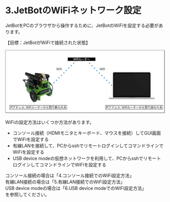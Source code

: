 # 3.JetBotのWiFiネットワーク設定

JetBotをPCのブラウザから操作するために、JetBotのWiFiを設定する必要があります。  

【目標：JetBotがWiFiで接続された状態】

![](./img/connection002.jpg)

WiFiの設定方法はいくつか方法があります。

*   コンソール接続（HDMIモニタとキーボード、マウスを接続）してGUI画面でWiFiを設定する
*   有線LANを接続して、PCからsshでリモートログインしてコマンドラインでWiFiを設定する
*   USB device modeの仮想ネットワークを利用して、PCからsshでリモートログインしてコマンドラインでWiFiを設定する

コンソール接続の場合は「4.コンソール接続でのWiFi設定方法」  
有線LAN接続の場合は「5.有線LAN接続でのWiFi設定方法」  
USB device modeの場合は「6.USB device modeでのWiFi設定方法」  
を参照してください。
